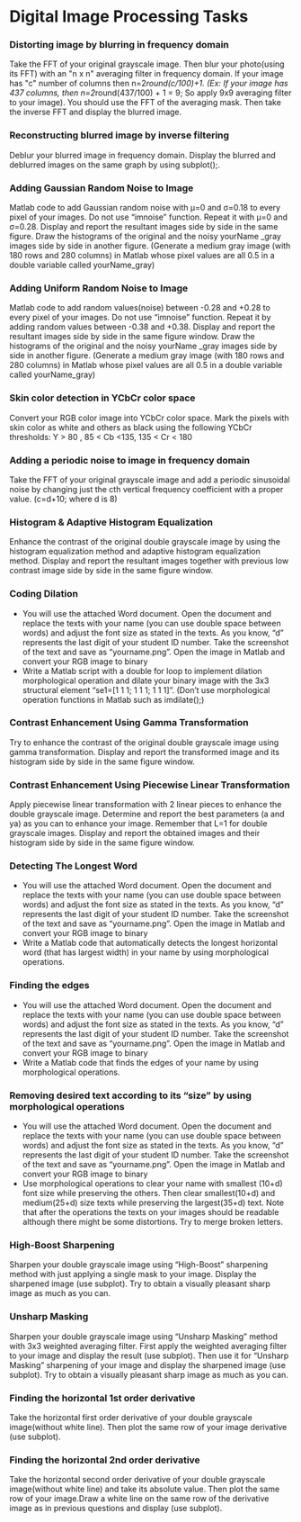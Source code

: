 # Digital Image Processing Tasks

### Distorting image by blurring in frequency domain
Take the FFT of your original grayscale image. Then blur your photo(using its FFT) with an "n x n" averaging filter in frequency domain. If your image has "c" number of columns then
n=2*round(c/100)+1. (Ex: If your image has 437 columns, then n=2*round(437/100) + 1 = 9; 
So apply 9x9 averaging filter to your image). You should use the FFT of the averaging mask. Then take the inverse FFT and display
the blurred image.

### Reconstructing blurred image by inverse filtering
Deblur your blurred image in frequency domain. Display the blurred and deblurred images on the same graph by using subplot();. 

### Adding Gaussian Random Noise to Image
Matlab code to add Gaussian random noise with μ=0 and σ=0.18 to every pixel of your images. Do not use “imnoise” function. Repeat it with μ=0 and σ=0.28. Display and report
the resultant images side by side in the same figure. Draw the histograms of the original and the noisy yourName _gray images side by side in another figure.
(Generate a medium gray image (with 180 rows and 280 columns) in Matlab whose pixel values are all 0.5 in a double variable called yourName_gray)

### Adding Uniform Random Noise to Image
Matlab code to add random values(noise) between -0.28 and +0.28 to every pixel of your images. Do not use “imnoise” function. Repeat it by adding random values between -0.38 and +0.38. Display
and report the resultant images side by side in the same figure window. Draw the histograms of the original and the noisy yourName _gray images side by side in another figure.
(Generate a medium gray image (with 180 rows and 280 columns) in Matlab whose pixel values are all 0.5 in a double variable called yourName_gray)

### Skin color detection in YCbCr color space
Convert your RGB color image into YCbCr color space. Mark the pixels with skin color as white and others as black using the following YCbCr thresholds:
Y > 80 , 85 < Cb <135, 135 < Cr < 180
### Adding a periodic noise to image in frequency domain 
Take the FFT of your original grayscale image and add a periodic sinusoidal noise by changing just the cth vertical frequency coefficient with a proper value. (c=d+10; where d is 8) 
### Histogram & Adaptive Histogram Equalization
Enhance the contrast of the original double grayscale image by using the histogram equalization method and adaptive histogram equalization method. Display and report the resultant images together with previous low contrast
image side by side in the same figure window. 

### Coding Dilation
- You will use the attached Word document. Open the document and replace the texts with your name (you can use double space between words) and adjust the font size as stated in the texts. As you know, “d”
represents the last digit of your student ID number. Take the screenshot of the text and save as “yourname.png”. Open the image in Matlab and convert your RGB image to binary
- Write a Matlab script with a double for loop to implement dilation morphological operation and dilate your binary image with the 3x3 structural element “se1=[1 1 1; 1 1 1; 1 1 1]”. (Don’t use morphological operation functions in Matlab such as imdilate();) 

### Contrast Enhancement Using Gamma Transformation
Try to enhance the contrast of the original double grayscale image using gamma transformation. Display and report the transformed image and its histogram side by side in the same figure window. 

### Contrast Enhancement Using Piecewise Linear Transformation
Apply piecewise linear transformation with 2 linear pieces to enhance the double grayscale image. Determine and report the best parameters (a and ya) as you can to enhance your image. Remember that L=1 for double grayscale
images. Display and report the obtained images and their histogram side by side in the same figure window. 

### Detecting The Longest Word
- You will use the attached Word document. Open the document and replace the texts with your name (you can use double space between words) and adjust the font size as stated in the texts. As you know, “d”
represents the last digit of your student ID number. Take the screenshot of the text and save as “yourname.png”. Open the image in Matlab and convert your RGB image to binary
- Write a Matlab code that automatically detects the longest horizontal word (that has largest width) in your name by using morphological operations.

### Finding the edges
- You will use the attached Word document. Open the document and replace the texts with your name (you can use double space between words) and adjust the font size as stated in the texts. As you know, “d”
represents the last digit of your student ID number. Take the screenshot of the text and save as “yourname.png”. Open the image in Matlab and convert your RGB image to binary
- Write a Matlab code that finds the edges of your name by using morphological operations.

### Removing desired text according to its “size” by using morphological operations
- You will use the attached Word document. Open the document and replace the texts with your name (you can use double space between words) and adjust the font size as stated in the texts. As you know, “d”
represents the last digit of your student ID number. Take the screenshot of the text and save as “yourname.png”. Open the image in Matlab and convert your RGB image to binary
- Use morphological operations to clear your name with smallest (10+d) font size while preserving the others. Then clear smallest(10+d) and medium(25+d) size texts while preserving the largest(35+d) text. Note that after the
operations the texts on your images should be readable although there might be some distortions. Try to merge broken letters.

### High-Boost Sharpening
Sharpen your double grayscale image using “High-Boost” sharpening method with just applying a single mask to your image. Display the sharpened image
(use subplot). Try to obtain a visually pleasant sharp image as much as you can.

### Unsharp Masking
Sharpen your double grayscale image using “Unsharp Masking” method with 3x3 weighted averaging filter. First apply the weighted averaging filter to your image and
display the result (use subplot). Then use it for “Unsharp Masking” sharpening of your image and display the sharpened image (use subplot). Try to obtain a visually pleasant sharp image as much
as you can. 

### Finding the horizontal 1st order derivative
Take the horizontal first order derivative of your double grayscale image(without white line). Then plot the same row of your image derivative (use subplot).
### Finding the horizontal 2nd order derivative
Take the horizontal second order derivative of your double grayscale image(without white line) and take its absolute value. Then plot the same row of your image.Draw a white line on the same row of the
derivative image as in previous questions and display (use subplot). 





